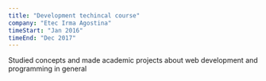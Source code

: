 ```yaml
---
title: "Development techincal course"
company: "Etec Irma Agostina"
timeStart: "Jan 2016"
timeEnd: "Dec 2017"
---
```


Studied concepts and made academic projects about web development and programming in general